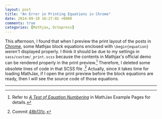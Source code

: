 ```yaml
---
layout: post
title: "An Error in Printing Equations in Chrome"
date: 2014-09-10 16:27:02 +0800
comments: true
categories: [Mathjax, Octopress]
---
```


This afternoon, I found that when I preview the print layout of the
posts in [Chrome], some Mathjax block equations enclosed with
`\begin{equation}` *weren't* displayed properly.  I think it should be
due to my settings in `sass/custom/_print.scss` because the contents
in Mathjax's official demo can be rendered properly in the print
preview.[^1]  Therefore, I deleted some obsolete lines of code in that
SCSS file .[^2]  Actually, since it takes time for loading MathJax, if
I open the print preview before the block equations are ready, then I
will see the source code of those equations.

---
[^1]: 
    Refer to [*A Test of Equation Numbering*][MathJaxEg] in MathJax
    Example Pages for details.

[^2]: Commit [48b131c].

[Chrome]: https://www.google.com/chrome/ "Google Chrome"
[MathJaxEg]: http://cdn.mathjax.org/mathjax/latest/test/sample-eqnum.html
[48b131c]: https://github.com/VincentTam/vincenttam.github.io/commit/48b131c "Deleted obsolete CSS code for printing equations"
